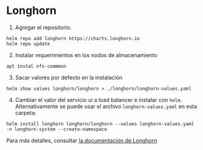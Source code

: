 # Longhorn #

1. Agregar el repositorio.
```shell
helm repo add longhorn https://charts.longhorn.io
helm repo update
```
2. Instalar requerimientos en los nodos de almacenamiento
```shell
apt instal nfs-commmon
```
 
3. Sacar valores por defecto en la instalación
```shell
helm show values longhorn/longhorn > ./longhorn/longhorn-values.yaml
```
4. Cambiar el valor del servicio ui a load balancer e instalar con `helm`. Alternativamente se puede usar el archivo `longhorn-values.yaml` en esta carpeta:
```shell
helm install longhorn longhorn/longhorn --values longhorn-values.yaml -n longhorn-system --create-namespace
```

Para más detalles, consultar [la documentación de Longhorn](https://longhorn.io/docs/1.2.4/)